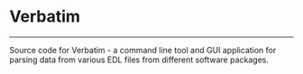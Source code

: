 # Verbatim
---

Source code for Verbatim - a command line tool and GUI application for parsing data from various EDL files from different software packages.

